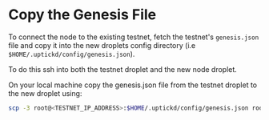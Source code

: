 # Copy the Genesis File

To connect the node to the existing testnet, fetch the testnet's `genesis.json` file and copy it into the new droplets config directory (i.e `$HOME/.uptickd/config/genesis.json`).

To do this ssh into both the testnet droplet and the new node droplet.

On your local machine copy the genesis.json file from the testnet droplet to the new droplet using:

```sh
scp -3 root@<TESTNET_IP_ADDRESS>:$HOME/.uptickd/config/genesis.json root@<NODE_IP_ADDRESS>:$HOME/.uptickd/config/genesis.json
```
